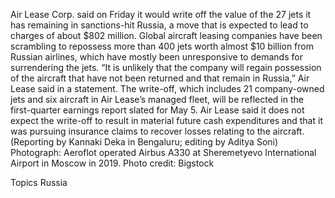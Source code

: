Air Lease Corp. said on Friday it would write off the value of the 27 jets it has remaining in sanctions-hit Russia, a move that is expected to lead to charges of about $802 million.
Global aircraft leasing companies have been scrambling to repossess more than 400 jets worth almost $10 billion from Russian airlines, which have mostly been unresponsive to demands for surrendering the jets.
“It is unlikely that the company will regain possession of the aircraft that have not been returned and that remain in Russia,” Air Lease said in a statement.
The write-off, which includes 21 company-owned jets and six aircraft in Air Lease’s managed fleet, will be reflected in the first-quarter earnings report slated for May 5.
Air Lease said it does not expect the write-off to result in material future cash expenditures and that it was pursuing insurance claims to recover losses relating to the aircraft.
(Reporting by Kannaki Deka in Bengaluru; editing by Aditya Soni)
Photograph: Aeroflot operated Airbus A330 at Sheremetyevo International Airport in Moscow in 2019. Photo credit: Bigstock

Topics
Russia
